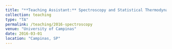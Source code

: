```yaml
---
title: "**Teaching Assistant:** Spectroscopy and Statistical Thermodynamics, University of Campinas, 2016"
collection: teaching
type: "TA"
permalink: /teaching/2016-spectroscopy
venue: "University of Campinas"
date: 2016-03-01
location: "Campinas, SP"
---
```

